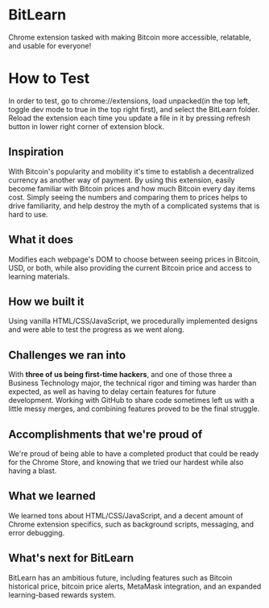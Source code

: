 # BitLearn
Chrome extension tasked with making Bitcoin more accessible, relatable, and usable for everyone!

# How to Test
In order to test, go to chrome://extensions, load unpacked(in the top left, toggle dev mode to true in the top right first), and select the BitLearn folder. Reload the extension each time you update a file in it by pressing refresh button in lower right corner of extension block.



## Inspiration
With Bitcoin's popularity and mobility it's time to establish a decentralized currency as another way of payment. By using this extension, easily become familiar with Bitcoin prices and how much Bitcoin every day items cost. Simply seeing the numbers and comparing them to prices helps to drive familiarity, and help destroy the myth of a complicated systems that is hard to use.
## What it does
Modifies each webpage's DOM to choose between seeing prices in Bitcoin, USD, or both, while also providing the current Bitcoin price and access to learning materials.
## How we built it
Using vanilla HTML/CSS/JavaScript, we procedurally implemented designs and were able to test the progress as we went along.
## Challenges we ran into
With **three of us being first-time hackers**, and one of those three a Business Technology major, the technical rigor and timing was harder than expected, as well as having to delay certain features for future development. Working with GitHub to share code sometimes left us with a little messy merges, and combining features proved to be the final struggle.
## Accomplishments that we're proud of
We're proud of being able to have a completed product that could be ready for the Chrome Store, and knowing that we tried our hardest while also having a blast.
## What we learned
We learned tons about HTML/CSS/JavaScript, and a decent amount of Chrome extension specifics, such as background scripts, messaging, and error debugging.
## What's next for BitLearn
BitLearn has an ambitious future, including features such as Bitcoin historical price, bitcoin price alerts, MetaMask integration, and an expanded learning-based rewards system.
